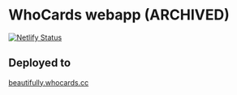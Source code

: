 # WhoCards webapp (ARCHIVED)

[![Netlify Status](https://api.netlify.com/api/v1/badges/3dccb7e1-cfe3-44c5-8709-832c496e0415/deploy-status)](https://app.netlify.com/sites/who-cards/deploys)

## Deployed to

[beautifully.whocards.cc](https://beautifully.whocards.cc)
